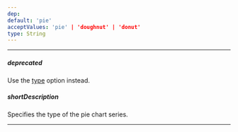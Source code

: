 ```yaml
---
dep: 
default: 'pie'
acceptValues: 'pie' | 'doughnut' | 'donut'
type: String
---
```

---
##### deprecated
Use the [type](/api-reference/20%20Data%20Visualization%20Widgets/dxPieChart/1%20Configuration/type.md '/Documentation/ApiReference/Data_Visualization_Widgets/dxPieChart/Configuration/#type') option instead.

##### shortDescription
Specifies the type of the pie chart series.

---
